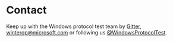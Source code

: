 # Contact

Keep up with the Windows protocol test team by [Gitter](https://gitter.im/Microsoft/WindowsProtocolTestSuites?utm_source=badge&utm_medium=badge&utm_campaign=pr-badge&utm_content=badge), 
winterop@microsoft.com or following us [@WindowsProtocolTest](https://twitter.com/MSProtocolTest). 
